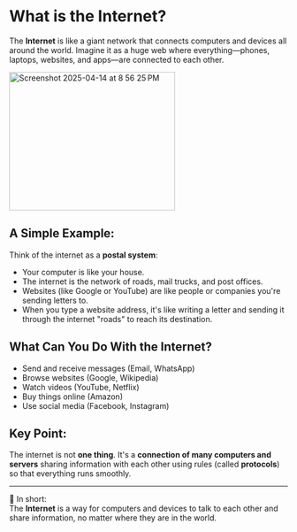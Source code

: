# What is the Internet?

The **Internet** is like a giant network that connects computers and devices all around the world. Imagine it as a huge web where everything—phones, laptops, websites, and apps—are connected to each other.

<img width="300" height="250" alt="Screenshot 2025-04-14 at 8 56 25 PM" src="https://github.com/user-attachments/assets/0baebc7a-67e7-4244-bb2c-de559c32c3cb" />


## A Simple Example:

Think of the internet as a **postal system**:
- Your computer is like your house.
- The internet is the network of roads, mail trucks, and post offices.
- Websites (like Google or YouTube) are like people or companies you're sending letters to.
- When you type a website address, it's like writing a letter and sending it through the internet "roads" to reach its destination.

## What Can You Do With the Internet?

- Send and receive messages (Email, WhatsApp)
- Browse websites (Google, Wikipedia)
- Watch videos (YouTube, Netflix)
- Buy things online (Amazon)
- Use social media (Facebook, Instagram)

## Key Point:

The internet is not **one thing**. It's a **connection of many computers and servers** sharing information with each other using rules (called **protocols**) so that everything runs smoothly.

---

🧠 In short:  
The **Internet** is a way for computers and devices to talk to each other and share information, no matter where they are in the world.

